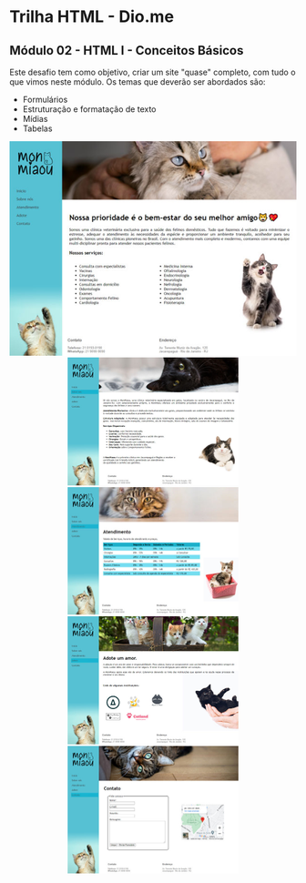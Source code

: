# Trilha HTML - Dio.me
## Módulo 02 - HTML I - Conceitos Básicos

Este desafio tem como objetivo, criar um site "quase" completo, com tudo o que vimos neste módulo. Os temas que deverão ser abordados são:
- Formulários
- Estruturação e formatação de texto
- Mídias
- Tabelas
  
<div align="center">

<img title="adote um gatinho" src="/assets/readme/page1.jpg" alt="" width="600px">

<br>

<img title="adote um gatinho" src="/assets/readme/page2.jpg" alt="" width="300px">

<img title="adote um gatinho" src="/assets/readme/page3.jpg" alt="" width="300px">

<br>

<img title="adote um gatinho" src="/assets/readme/page4.jpg" alt="" width="300px">

<img title="adote um gatinho" src="/assets/readme/page5.jpg" alt="" width="300px">

</div>
